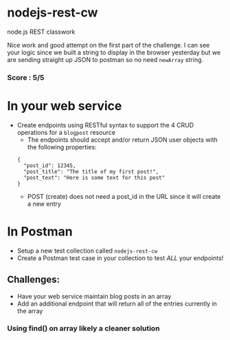 # nodejs-rest-cw
node.js REST classwork

Nice work and good attempt on the first part of the challenge. I can see your logic since we built a string to display in the browser yesterday but we are sending straight up JSON to postman so no need `newArray` string.

### Score : 5/5

# In your web service
- Create endpoints using RESTful syntax to support the 4 CRUD operations for a `blogpost` resource
  - The endpoints should accept and/or return JSON user objects with the following properties:
  ```
  {
    "post_id": 12345,
    "post_title": "The title of my first post!",
    "post_text": "Here is some text for this post"
  }
  ```
  - POST (create) does not need a post_id in the URL since it will create a new entry
  
# In Postman
- Setup a new test collection called `nodejs-rest-cw`
- Create a Postman test case in your collection to test *ALL* your endpoints!

## Challenges:
- Have your web service maintain blog posts in an array
- Add an additional endpoint that will return all of the entries currently in the array

### Using find() on array likely a cleaner solution

